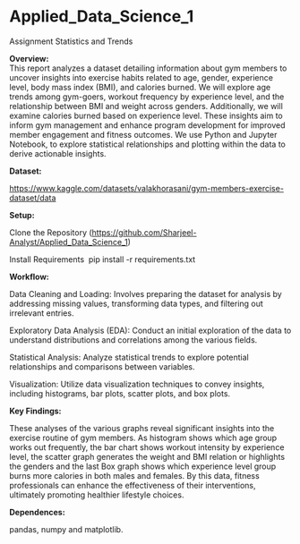 # Applied_Data_Science_1
 Assignment Statistics and Trends

**Overview:**  
This report analyzes a dataset detailing information about gym members to uncover insights into exercise habits related to age, gender, experience level, body mass index (BMI), and calories burned. We will explore age trends among gym-goers, workout frequency by experience level, and the relationship between BMI and weight across genders. Additionally, we will examine calories burned based on experience level. These insights aim to inform gym management and enhance program development for improved member engagement and fitness outcomes.
We use Python and Jupyter Notebook, to explore statistical relationships and plotting within the data to derive actionable insights.

**Dataset:**

https://www.kaggle.com/datasets/valakhorasani/gym-members-exercise-dataset/data

**Setup:**

Clone the Repository (https://github.com/Sharjeel-Analyst/Applied_Data_Science_1)

Install Requirements  pip install -r requirements.txt  

**Workflow:**

Data Cleaning and Loading: Involves preparing the dataset for analysis by addressing missing values, transforming data types, and filtering out irrelevant entries. 

Exploratory Data Analysis (EDA): Conduct an initial exploration of the data to understand distributions and correlations among the various fields. 

Statistical Analysis: Analyze statistical trends to explore potential relationships and comparisons between variables. 

Visualization: Utilize data visualization techniques to convey insights, including histograms, bar plots, scatter plots, and box plots.

**Key Findings:**

These analyses of the various graphs reveal significant insights into the exercise routine of gym members. As histogram shows which age group works out frequently, the bar chart shows workout intensity by experience level, the scatter graph generates the weight and BMI relation or highlights the genders and the last Box graph shows which experience level group burns more calories in both males and females. By this data, fitness professionals can enhance the effectiveness of their interventions, ultimately promoting healthier lifestyle choices.

**Dependences:**

pandas, numpy and matplotlib.
